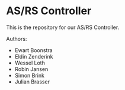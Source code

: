 # AS/RS Controller
This is the repository for our AS/RS Controller.

Authors:
* Ewart Boonstra
* Eldin Zenderink
* Wessel Loth
* Robin Jansen
* Simon Brink
* Julian Brasser

